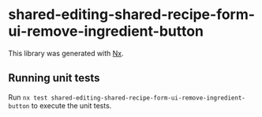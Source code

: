# shared-editing-shared-recipe-form-ui-remove-ingredient-button

This library was generated with [Nx](https://nx.dev).

## Running unit tests

Run `nx test shared-editing-shared-recipe-form-ui-remove-ingredient-button` to execute the unit tests.
